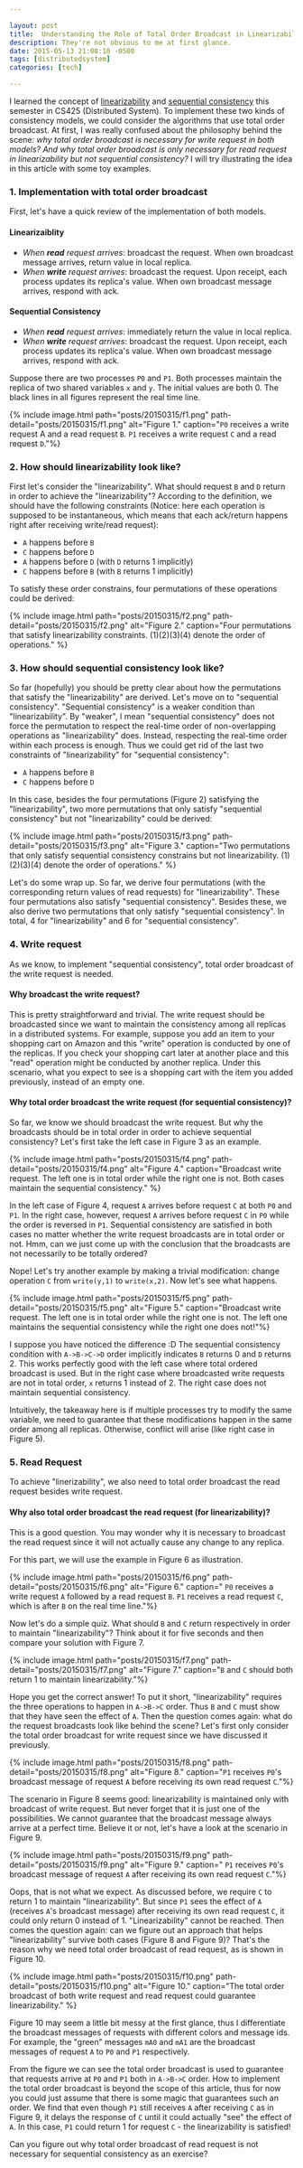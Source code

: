 ```yaml
---

layout: post
title:  Understanding the Role of Total Order Broadcast in Linearizability and Sequential Consistency
description: They're not obvious to me at first glance.
date: 2015-05-13 21:08:10 -0500
tags: [distributedsystem]
categories: [tech]

---
```


I learned the concept of [linearizability]([https://en.wikipedia.org/wiki/Linearizability](https://en.wikipedia.org/wiki/Linearizability)) and [sequential consistency]([https://en.wikipedia.org/wiki/Sequential_consistency](https://en.wikipedia.org/wiki/Sequential_consistency)) this semester in CS425 (Distributed System). To implement these two kinds of consistency models, we could consider the algorithms that use total order broadcast. At first, I was really confused about the philosophy behind the scene: *why total order broadcast is necessary for write request in both models?* *And why total order broadcast is only necessary for read request in linearizability but not sequential consistency?* I will try illustrating the idea in this article with some toy examples.


### 1. Implementation with total order broadcast
First, let's have a quick review of the implementation of both models.

#### Linearizaiblity

- *When **read** request arrives*: broadcast the request. When own broadcast message arrives, return value in local replica.
- *When **write** request arrives*: broadcast the request. Upon receipt, each process updates its replica's value. When own broadcast message arrives, respond with ack.

#### Sequential Consistency
- *When **read** request arrives*: immediately return the value in local replica.
- *When **write** request arrives*: broadcast the request. Upon receipt, each process updates its replica's value. When own broadcast message arrives, respond with ack.

Suppose there are two processes `P0` and `P1`. Both processes maintain the replica of two shared variables `x` and `y`. The initial values are both 0. The black lines in all figures represent the real time line.

{% include image.html path="posts/20150315/f1.png" path-detail="posts/20150315/f1.png" alt="Figure 1." caption="`P0` receives a write request A and a read request `B`. `P1` receives a write request `C` and a read request `D`."%}

### 2. How should linearizability look like?
First let's consider the "linearizability". What should request `B` and `D` return in order to achieve the "linearizability"? According to the definition, we should have the following constraints (Notice: here each operation is supposed to be instantaneous, which means that each ack/return happens right after receiving write/read request):
- `A` happens before `B`
- `C` happens before `D`
- `A` happens before `D` (with `D` returns 1 implicitly)
- `C` happens before `B` (with `B` returns 1 implicitly)

To satisfy these order constrains, four permutations of these operations could be derived:

{% include image.html path="posts/20150315/f2.png" path-detail="posts/20150315/f2.png" alt="Figure 2." caption="Four permutations that satisfy linearizability constraints. (1)(2)(3)(4) denote the order of operations." %}

### 3. How should sequential consistency look like?
So far (hopefully) you should be pretty clear about how the permutations that satisfy the "linearizability" are derived. Let's move on to "sequential consistency". "Sequential consistency" is a weaker condition than "linearizability". By "weaker", I mean "sequential consistency" does not force the permutation to respect the real-time order of non-overlapping operations as "linearizability" does. Instead, respecting the real-time order within each process is enough. Thus we could get rid of the last two constraints of "linearizability" for "sequential consistency":
* `A` happens before `B`
* `C` happens before `D`

In this case, besides the four permutations (Figure 2) satisfying the "linearizability", two more permutations that only satisfy "sequential consistency" but not "linearizability" could be derived:

{% include image.html path="posts/20150315/f3.png" path-detail="posts/20150315/f3.png" alt="Figure 3." caption="Two permutations that only satisfy sequential consistency constrains but not linearizability. (1)(2)(3)(4) denote the order of operations." %}

Let's do some wrap up. So far, we derive four permutations (with the corresponding return values of read requests) for "linearizability". These four permutations also satisfy "sequential consistency". Besides these, we also derive two permutations that only satisfy "sequential consistency". In total, 4 for "linearizability" and 6 for "sequential consistency".


### 4. Write request

As we know, to implement "sequential consistency", total order broadcast of the write request is needed.

#### Why broadcast the write request?
This is pretty straightforward and trivial. The write request should be broadcasted since we want to maintain the consistency among all replicas in a distributed systems. For example, suppose you add an item to your shopping cart on Amazon and this "write" operation is conducted by one of the replicas. If you check your shopping cart later at another place and this "read" operation might be conducted by another replica. Under this scenario, what you expect to see is a shopping cart with the item you added previously, instead of an empty one.

#### Why total order broadcast the write request (for sequential consistency)?

So far, we know we should broadcast the write request. But why the broadcasts should be in total order in order to achieve sequential consistency? Let's first take the left case in Figure 3 as an example.

{% include image.html path="posts/20150315/f4.png" path-detail="posts/20150315/f4.png" alt="Figure 4." caption="Broadcast write request. The left one is in total order while the right one is not. Both cases maintain the sequential consistency." %}  

In the left case of Figure 4, request `A` arrives before request `C` at both `P0` and `P1`. In the right case, however, request `A` arrives before request `C` in `P0` while the order is reversed in `P1`. Sequential consistency are satisfied in both cases no matter whether the write request broadcasts are in total order or not. Hmm, can we just come up with the conclusion that the broadcasts are not necessarily to be totally ordered?

Nope! Let's try another example by making a trivial modification: change operation `C` from `write(y,1)` to `write(x,2)`. Now let's see what happens.

{% include image.html path="posts/20150315/f5.png" path-detail="posts/20150315/f5.png" alt="Figure 5." caption="Broadcast write request. The left one is in total order while the right one is not. The left one maintains the sequential consistency while the right one does not!"%}

I suppose you have noticed the difference :D  The sequential consistency condition with `A->B->C->D` order implicitly indicates `B` returns 0 and `D` returns 2. This works perfectly good with the left case where total ordered broadcast is used. But in the right case where broadcasted write requests are not in total order, `x` returns 1 instead of 2. The right case does not maintain sequential consistency.

Intuitively, the takeaway here is if multiple processes try to modify the same variable, we need to guarantee that these modifications happen in the same order among all replicas. Otherwise, conflict will arise (like right case in Figure 5).

  
### 5. Read Request

To achieve "linerizability", we also need to total order broadcast the read request besides write request.

#### Why also total order broadcast the read request (for linearizability)?

This is a good question. You may wonder why it is necessary to broadcast the read request since it will not actually cause any change to any replica.

For this part, we will use the example in Figure 6 as illustration.

{% include image.html path="posts/20150315/f6.png" path-detail="posts/20150315/f6.png" alt="Figure 6." caption=" `P0` receives a write request `A` followed by a read request `B`. `P1` receives a read request `C`, which is after `B` on the real time line."%}

Now let's do a simple quiz. What should `B` and `C` return respectively in order to maintain "linearizability"? Think about it for five seconds and then compare your solution with Figure 7.

{% include image.html path="posts/20150315/f7.png" path-detail="posts/20150315/f7.png" alt="Figure 7." caption="`B` and `C` should both return 1 to maintain linearizability."%}

Hope you get the correct answer! To put it short, "linearizability" requires the three operations to happen in `A->B->C` order. Thus `B` and `C` must show that they have seen the effect of `A`. Then the question comes again: what do the request broadcasts look like behind the scene? Let's first only consider the total order broadcast for write request since we have discussed it previously.

{% include image.html path="posts/20150315/f8.png" path-detail="posts/20150315/f8.png" alt="Figure 8." caption="`P1` receives `P0`'s broadcast message of request `A` before receiving its own read request `C`."%}

The scenario in Figure 8 seems good: linearizability is maintained only with broadcast of write request. But never forget that it is just one of the possibilities. We cannot guarantee that the broadcast message always arrive at a perfect time. Believe it or not, let's have a look at the scenario in Figure 9.

{% include image.html path="posts/20150315/f9.png" path-detail="posts/20150315/f9.png" alt="Figure 9." caption=" `P1` receives `P0`'s broadcast message of request `A` after receiving its own read request `C`."%}

Oops, that is not what we expect. As discussed before, we require `C` to return 1 to maintain "linearizability". But since `P1` sees the effect of `A` (receives `A`'s broadcast message) after receiving its own read request `C`, it could only return 0 instead of 1. "Linearizability" cannot be reached. Then comes the question again: can we figure out an approach that helps "linearizability" survive both cases (Figure 8 and Figure 9)? That's the reason why we need total order broadcast of read request, as is shown in Figure 10.

{% include image.html path="posts/20150315/f10.png" path-detail="posts/20150315/f10.png" alt="Figure 10." caption="The total order broadcast of both write request and read request could guarantee linearizability." %}

Figure 10 may seem a little bit messy at the first glance, thus I differentiate the broadcast messages of requests with different colors and message ids. For example, the "green" messages `mA0` and `mA1` are the broadcast messages of request `A` to `P0` and `P1` respectively.

From the figure we can see the total order broadcast is used to guarantee that requests arrive at `P0` and `P1` both in `A->B->C` order. How to implement the total order broadcast is beyond the scope of this article, thus for now you could just assume that there is some magic that guarantees such an order. We find that even though `P1` still receives `A` after receiving `C` as in Figure 9, it delays the response of `C` until it could actually "see" the effect of `A`. In this case, `P1` could return 1 for request `C` - the linearizability is satisfied!

Can you figure out why total order broadcast of read request is not necessary for sequential consistency as an exercise?
